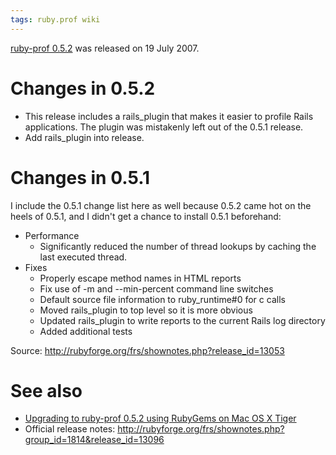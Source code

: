 ```yaml
---
tags: ruby.prof wiki
---
```


[ruby-prof 0.5.2](/wiki/ruby-prof_0.5.2) was released on 19 July 2007.

# Changes in 0.5.2

-   This release includes a rails_plugin that makes it easier to profile Rails applications. The plugin was mistakenly left out of the 0.5.1 release.
-   Add rails_plugin into release.

# Changes in 0.5.1

I include the 0.5.1 change list here as well because 0.5.2 came hot on the heels of 0.5.1, and I didn't get a chance to install 0.5.1 beforehand:

-   Performance
    -   Significantly reduced the number of thread lookups by caching the last executed thread.
-   Fixes
    -   Properly escape method names in HTML reports
    -   Fix use of -m and --min-percent command line switches
    -   Default source file information to ruby_runtime\#0 for c calls
    -   Moved rails_plugin to top level so it is more obvious
    -   Updated rails_plugin to write reports to the current Rails log directory
    -   Added additional tests

Source: <http://rubyforge.org/frs/shownotes.php?release_id=13053>

# See also

-   [Upgrading to ruby-prof 0.5.2 using RubyGems on Mac OS X Tiger](/wiki/Upgrading_to_ruby-prof_0.5.2_using_RubyGems_on_Mac_OS_X_Tiger)
-   Official release notes: <http://rubyforge.org/frs/shownotes.php?group_id=1814&release_id=13096>
